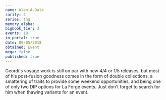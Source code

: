 ```yaml
---
name: Alan-A-Dale
rarity: 4
series: tng
memory_alpha:
bigbook_tier: 3
events: 18
in_portal: true
date: 09/05/2018
obtained: Event
mega: false
published: true
---
```


Geordi's voyage work is still on par with new 4/4 or 1/5 releases, but most of his post-fusion goodness comes in the form of double collections, a smattering of traits to provide some weekend opportunities, and being one of only two DIP options for La Forge events. Just don't forget to search for him when thawing variants for an event.

